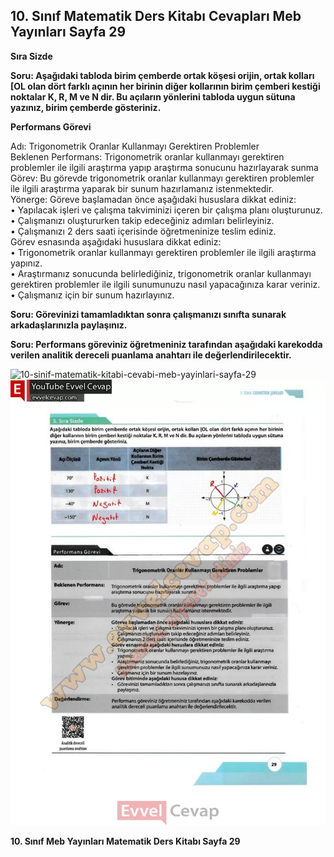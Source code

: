 ## 10. Sınıf Matematik Ders Kitabı Cevapları Meb Yayınları Sayfa 29

**Sıra Sizde**

**Soru: Aşağıdaki tabloda birim çemberde ortak köşesi orijin, ortak kolları [OL olan dört farklı açının her birinin diğer kollarının birim çemberi kestiği noktalar K, R, M ve N dir. Bu açıların yönlerini tabloda uygun sütuna yazınız, birim çemberde gösteriniz.**

**Performans Görevi**

Adı: Trigonometrik Oranlar Kullanmayı Gerektiren Problemler  
 Beklenen Performans: Trigonometrik oranlar kullanmayı gerektiren problemler ile ilgili araştırma yapıp araştırma sonucunu hazırlayarak sunma  
 Görev: Bu görevde trigonometrik oranlar kullanmayı gerektiren problemler ile ilgili araştırma yaparak bir sunum hazırlamanız istenmektedir.  
 Yönerge: Göreve başlamadan önce aşağıdaki hususlara dikkat ediniz:  
 • Yapılacak işleri ve çalışma takviminizi içeren bir çalışma planı oluşturunuz.  
 • Çalışmanızı oluştururken takip edeceğiniz adımları belirleyiniz.  
 • Çalışmanızı 2 ders saati içerisinde öğretmeninize teslim ediniz.  
 Görev esnasında aşağıdaki hususlara dikkat ediniz:  
 • Trigonometrik oranlar kullanmayı gerektiren problemler ile ilgili araştırma yapınız.  
 • Araştırmanız sonucunda belirlediğiniz, trigonometrik oranlar kullanmayı gerektiren problemler ile ilgili sunumunuzu nasıl yapacağınıza karar veriniz.  
 • Çalışmanız için bir sunum hazırlayınız.

**Soru: Görevinizi tamamladıktan sonra çalışmanızı sınıfta sunarak arkadaşlarınızla paylaşınız.**

**Soru: Performans göreviniz öğretmeniniz tarafından aşağıdaki karekodda verilen analitik dereceli puanlama anahtarı ile değerlendirilecektir.**

![10-sinif-matematik-kitabi-cevabi-meb-yayinlari-sayfa-29]()![10-sinif-matematik-kitabi-cevabi-meb-yayinlari-sayfa-29](./image1.webp)

**10. Sınıf Meb Yayınları Matematik Ders Kitabı Sayfa 29**